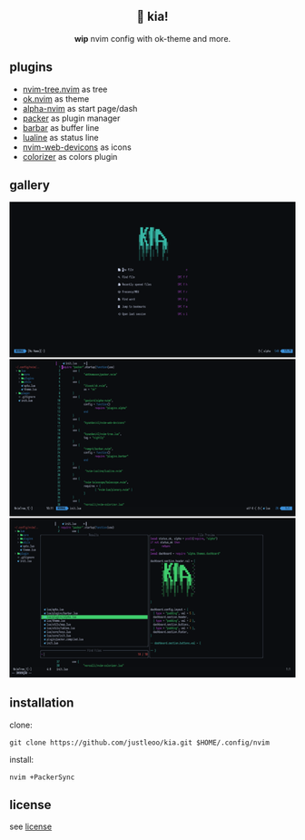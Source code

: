 <div align="center">
	<h2>💐 kia!</h2>
	<p><strong>wip</strong> nvim config with ok-theme and more.
</div>

## plugins

- [nvim-tree.nvim](https://github.com/kyazdani42/nvim-tree.lua) as tree
- [ok.nvim](https://github.com/itsook/ok.nvim) as theme
- [alpha-nvim](https://github.com/goolord/alpha-nvim) as start page/dash
- [packer](https://github.com/wbthomason/packer.nvim) as plugin manager
- [barbar](https://github.com/romgrk/barbar.nvim) as buffer line
- [lualine](https://github.com/nvim-lualine/lualine.nvim) as status line
- [nvim-web-devicons](https://github.com/kyazdani42/nvim-web-devicons) as icons
- [colorizer](https://github.com/norcalli/nvim-colorizer.lua) as colors plugin


## gallery

<img src="assets/dash.png"/>
<img src="assets/full.png"/>
<img src="assets/telescope.png"/>


## installation 

clone:

```
git clone https://github.com/justleoo/kia.git $HOME/.config/nvim
```

install:

```
nvim +PackerSync
```

## license 

see [license](https://github.com/justleoo/kia/blob/main/LICENSE)
